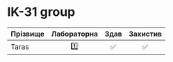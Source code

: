 # IK-31 group

| Прізвище      | Лабораторна   | Здав  | Захистив  |
| :------------ |:---:| :------------------:| :------------------:|
| Taras  |:one: |:white_check_mark: |:white_check_mark: |
